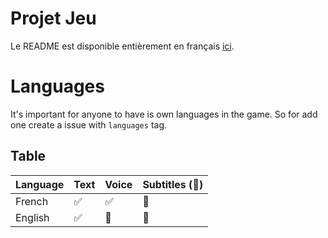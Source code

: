 # Projet Jeu

Le README est disponible entièrement en français [ici](docs/README-FR.md).

# Languages
  
  It's important for anyone to have is own languages in the game. So for add one create a issue with ``languages`` tag.
  ## Table

  | Language | Text               | Voice              | Subtitles (:construction:) |
  | -------- | ------------------ | ------------------ | -------------------------- |
  |  French  | :white_check_mark: | :white_check_mark: | :construction:             |
  |  English | :white_check_mark: | :construction:     | :construction:             |